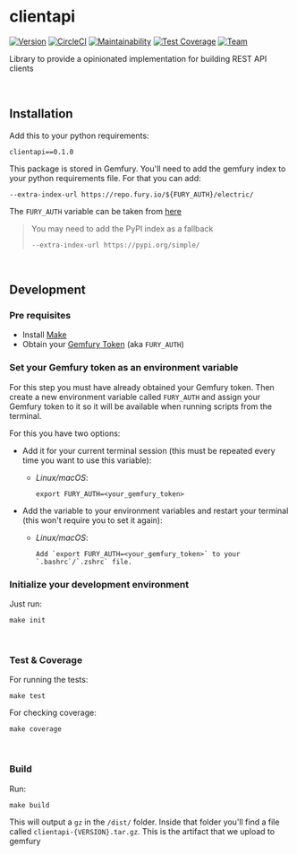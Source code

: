 # clientapi

[![Version](https://img.shields.io/badge/version-0.1.0-blue)](https://img.shields.io/badge/version-0.1.0-blue)
[![CircleCI](https://circleci.com/gh/ElectricAI/clientapi.svg?style=svg&circle-token=116bb1eeb17c6c4313e6789f3602159fe3f01b39)](https://circleci.com/gh/ElectricAI/clientapi)
[![Maintainability](https://api.codeclimate.com/v1/badges/808f871258566a76cfe0/maintainability)](https://codeclimate.com/repos/606c928b15a5f61085017d7c/maintainability)
[![Test Coverage](https://api.codeclimate.com/v1/badges/808f871258566a76cfe0/test_coverage)](https://codeclimate.com/repos/606c928b15a5f61085017d7c/test_coverage)
[![Team](https://img.shields.io/badge/team-ite-orange)](https://img.shields.io/badge/team-ite-orange)

Library to provide a opinionated implementation for building REST API clients

&nbsp;
## Installation


Add this to your python requirements:

    clientapi==0.1.0


This package is stored in Gemfury. You'll need to add the gemfury index to
your python requirements file. For that you can add:

    --extra-index-url https://repo.fury.io/${FURY_AUTH}/electric/

The `FURY_AUTH` variable can be taken from [here](https://manage.fury.io/manage/electric/tokens/shared)

> You may need to add the PyPI index as a fallback
>
> `--extra-index-url https://pypi.org/simple/`


&nbsp;
## Development


### Pre requisites

- Install [Make](https://www.gnu.org/software/make)
- Obtain your [Gemfury Token](https://manage.fury.io/manage/electric/tokens/shared) (aka `FURY_AUTH`)

### Set your Gemfury token as an environment variable

For this step you must have already obtained your Gemfury token. Then create a new environment variable called `FURY_AUTH` and assign your Gemfury token to it so it will be available when running scripts from the terminal.

For this you have two options:

- Add it for your current terminal session (this must be repeated every time you want to use this variable):

  - *Linux/macOS*:

        export FURY_AUTH=<your_gemfury_token>

- Add the variable to your environment variables and restart your terminal (this won't require you to set it again):

  - *Linux/macOS*:

        Add `export FURY_AUTH=<your_gemfury_token>` to your `.bashrc`/`.zshrc` file.


### Initialize your development environment

Just run:

    make init


&nbsp;
### Test & Coverage

For running the tests:

    make test

For checking coverage:

    make coverage

&nbsp;
### Build

Run:

    make build

This will output a `gz` in the `/dist/` folder. Inside that folder
you'll find a file called `clientapi-{VERSION}.tar.gz`. This is the artifact that
we upload to gemfury
